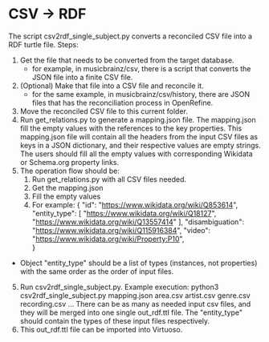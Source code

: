 # CSV -> RDF
The script csv2rdf_single_subject.py converts a reconciled CSV file into a RDF turtle file.
Steps:
1.  Get the file that needs to be converted from the target database.
    *   for example, in musicbrainz/csv, there is a script that converts the JSON file into a finite CSV file.
2.  (Optional) Make that file into a CSV file and reconcile it. 
    *   for the same example, in musicbrainz/csv/history, there are JSON files that has the reconciliation process in OpenRefine.
3.  Move the reconciled CSV file to this current folder.
4.  Run get_relations.py to generate a mapping.json file. The mapping.json fill the empty values with the references to the key properties. This mapping.json file will contain all the headers from the input CSV files as keys in a JSON dictionary, and their respective values are empty strings. The users should fill all the empty values with corresponding Wikidata or Schema.org property links. 
5.  The operation flow should be:
    1.  Run get_relations.py with all CSV files needed.
    2.  Get the mapping.json
    3.  Fill the empty values
    4.  For example:
{
    "id": "https://www.wikidata.org/wiki/Q853614",
    "entity_type": [
        "https://www.wikidata.org/wiki/Q18127",
        "https://www.wikidata.org/wiki/Q13557414"
    ],
    "disambiguation": "https://www.wikidata.org/wiki/Q115916384",
    "video": "https://www.wikidata.org/wiki/Property:P10",      
}
* Object "entity_type" should be a list of types (instances, not properties) with the same order as the order of input files.
5. Run csv2rdf_single_subject.py. Example execution:
    python3 csv2rdf_single_subject.py mapping.json area.csv artist.csv genre.csv recording.csv ...
There can be as many as needed input csv files, and they will be merged into one single out_rdf.ttl file. The "entity_type" should contain the types of these input files respectively.
6. This out_rdf.ttl file can be imported into Virtuoso.
    